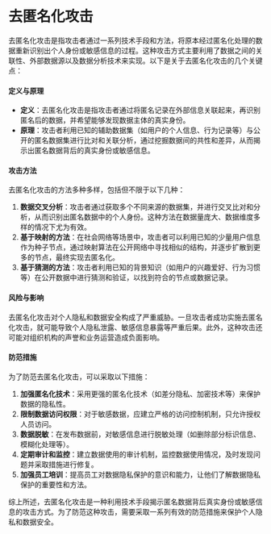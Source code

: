 # 去匿名化攻击

去匿名化攻击是指攻击者通过一系列技术手段和方法，将原本经过匿名化处理的数据重新识别出个人身份或敏感信息的过程。这种攻击方式主要利用了数据之间的关联性、外部数据源以及数据分析技术来实现。以下是关于去匿名化攻击的几个关键点：

#### 定义与原理

* **定义**：去匿名化攻击是指攻击者通过将匿名记录在外部信息关联起来，再识别匿名后的数据，并希望能够发现数据主体的真实身份。
* **原理**：攻击者利用已知的辅助数据集（如用户的个人信息、行为记录等）与公开的匿名数据集进行比对和关联分析，通过挖掘数据间的共性和差异，从而揭示出匿名数据背后的真实身份或敏感信息。

#### 攻击方法

去匿名化攻击的方法多种多样，包括但不限于以下几种：

1. **数据交叉分析**：攻击者通过获取多个不同来源的数据集，并进行交叉比对和分析，从而识别出匿名数据中的个人身份。这种方法在数据量庞大、数据维度多样的情况下尤为有效。
2. **基于映射的方法**：在社会网络等场景中，攻击者可以利用已知的少量用户信息作为种子节点，通过映射算法在公开网络中寻找相似的结构，并逐步扩散到更多的节点，最终实现去匿名化。
3. **基于猜测的方法**：攻击者利用已知的背景知识（如用户的兴趣爱好、行为习惯等）在公开数据中进行猜测和验证，以找到符合的节点或数据记录。

#### 风险与影响

去匿名化攻击对个人隐私和数据安全构成了严重威胁。一旦攻击者成功实施去匿名化攻击，就可能导致个人隐私泄露、敏感信息暴露等严重后果。此外，这种攻击还可能对组织机构的声誉和业务运营造成负面影响。

#### 防范措施

为了防范去匿名化攻击，可以采取以下措施：

1. **加强匿名化技术**：采用更强的匿名化技术（如差分隐私、加密技术等）来保护数据的隐私性。
2. **限制数据访问权限**：对于敏感数据，应建立严格的访问控制机制，只允许授权人员访问。
3. **数据脱敏**：在发布数据前，对敏感信息进行脱敏处理（如删除部分标识信息、模糊化处理等）。
4. **定期审计和监控**：建立数据使用的审计机制，监控数据使用情况，及时发现问题并采取措施进行修复。
5. **加强员工培训**：提高员工对数据隐私保护的意识和能力，让他们了解数据隐私保护的重要性和方法。

综上所述，去匿名化攻击是一种利用技术手段揭示匿名数据背后真实身份或敏感信息的攻击方式。为了防范这种攻击，需要采取一系列有效的防范措施来保护个人隐私和数据安全。

